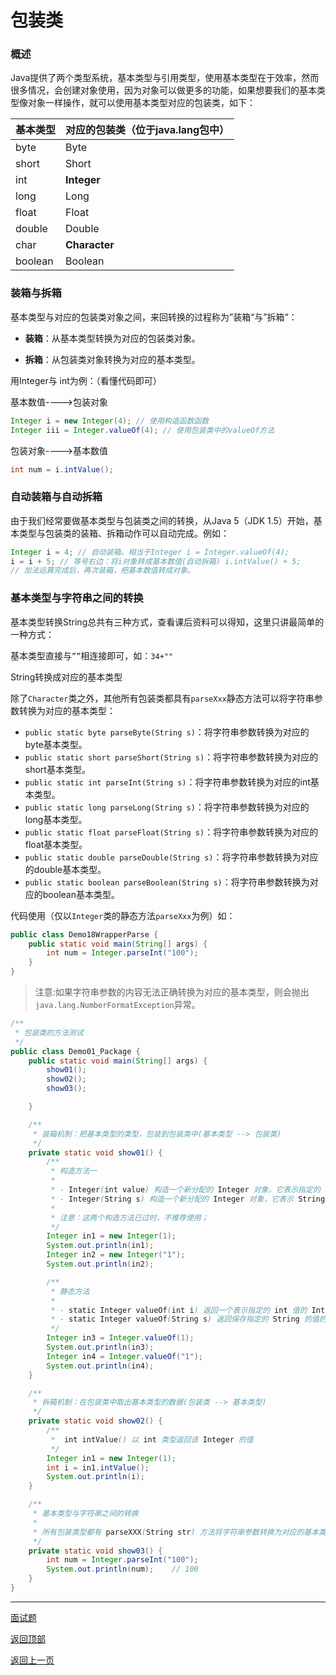 # 包装类

### 概述

Java提供了两个类型系统，基本类型与引用类型，使用基本类型在于效率，然而很多情况，会创建对象使用，因为对象可以做更多的功能，如果想要我们的基本类型像对象一样操作，就可以使用基本类型对应的包装类，如下：

| 基本类型    | 对应的包装类（位于java.lang包中） |
| ------- | --------------------- |
| byte    | Byte                  |
| short   | Short                 |
| int     | **Integer**           |
| long    | Long                  |
| float   | Float                 |
| double  | Double                |
| char    | **Character**         |
| boolean | Boolean               |

### 装箱与拆箱

基本类型与对应的包装类对象之间，来回转换的过程称为”装箱“与”拆箱“：

* **装箱**：从基本类型转换为对应的包装类对象。

* **拆箱**：从包装类对象转换为对应的基本类型。

用Integer与 int为例：（看懂代码即可）

基本数值---->包装对象

```java
Integer i = new Integer(4); // 使用构造函数函数
Integer iii = Integer.valueOf(4); // 使用包装类中的valueOf方法
```

包装对象---->基本数值

```java
int num = i.intValue();
```
### 自动装箱与自动拆箱

由于我们经常要做基本类型与包装类之间的转换，从Java 5（JDK 1.5）开始，基本类型与包装类的装箱、拆箱动作可以自动完成。例如：

```java
Integer i = 4; // 自动装箱。相当于Integer i = Integer.valueOf(4);
i = i + 5; // 等号右边：将i对象转成基本数值(自动拆箱) i.intValue() + 5;
// 加法运算完成后，再次装箱，把基本数值转成对象。
```

### 基本类型与字符串之间的转换

基本类型转换String总共有三种方式，查看课后资料可以得知，这里只讲最简单的一种方式： 

基本类型直接与`””`相连接即可，如：`34+""`

String转换成对应的基本类型 

除了`Character`类之外，其他所有包装类都具有`parseXxx`静态方法可以将字符串参数转换为对应的基本类型：

- `public static byte parseByte(String s)`：将字符串参数转换为对应的byte基本类型。
- `public static short parseShort(String s)`：将字符串参数转换为对应的short基本类型。
- `public static int parseInt(String s)`：将字符串参数转换为对应的int基本类型。
- `public static long parseLong(String s)`：将字符串参数转换为对应的long基本类型。
- `public static float parseFloat(String s)`：将字符串参数转换为对应的float基本类型。
- `public static double parseDouble(String s)`：将字符串参数转换为对应的double基本类型。
- `public static boolean parseBoolean(String s)`：将字符串参数转换为对应的boolean基本类型。

代码使用（仅以`Integer`类的静态方法`parseXxx`为例）如：

```java
public class Demo18WrapperParse {
    public static void main(String[] args) {
        int num = Integer.parseInt("100");
    }
}
```
> 注意:如果字符串参数的内容无法正确转换为对应的基本类型，则会抛出`java.lang.NumberFormatException`异常。
>

```java
/**
 * 包装类的方法测试
 */
public class Demo01_Package {
    public static void main(String[] args) {
        show01();
        show02();
        show03();

    }

    /**
     * 装箱机制：把基本类型的类型，包装到包装类中(基本类型 --> 包装类)
     */
    private static void show01() {
        /**
         * 构造方法一
         *
         * - Integer(int value) 构造一个新分配的 Integer 对象，它表示指定的 int 值
         * - Integer(String s) 构造一个新分配的 Integer 对象，它表示 String 参数所指示的 int 值
         *
         * 注意：这两个构造方法已过时，不推荐使用；
         */
        Integer in1 = new Integer(1);
        System.out.println(in1);
        Integer in2 = new Integer("1");
        System.out.println(in2);

        /**
         * 静态方法
         *
         * - static Integer valueOf(int i) 返回一个表示指定的 int 值的 Integer 实例
         * - static Integer valueOf(String s) 返回保存指定的 String 的值的 Integer 对象
         */
        Integer in3 = Integer.valueOf(1);
        System.out.println(in3);
        Integer in4 = Integer.valueOf("1");
        System.out.println(in4);
    }

    /**
     * 拆箱机制：在包装类中取出基本类型的数据(包装类 --> 基本类型)
     */
    private static void show02() {
        /**
         *  int intValue() 以 int 类型返回该 Integer 的值
         */
        Integer in1 = new Integer(1);
        int i = in1.intValue();
        System.out.println(i);
    }

    /**
     * 基本类型与字符串之间的转换
     *
     * 所有包装类型都有 parseXXX(String str) 方法将字符串参数转换为对应的基本类型
     */
    private static void show03() {
        int num = Integer.parseInt("100");
        System.out.println(num);    // 100
    }
}

```

------

[面试题](Interview.md)

[返回顶部](#变量与数据类型)

[返回上一页](../../KnowledgePoint.md)